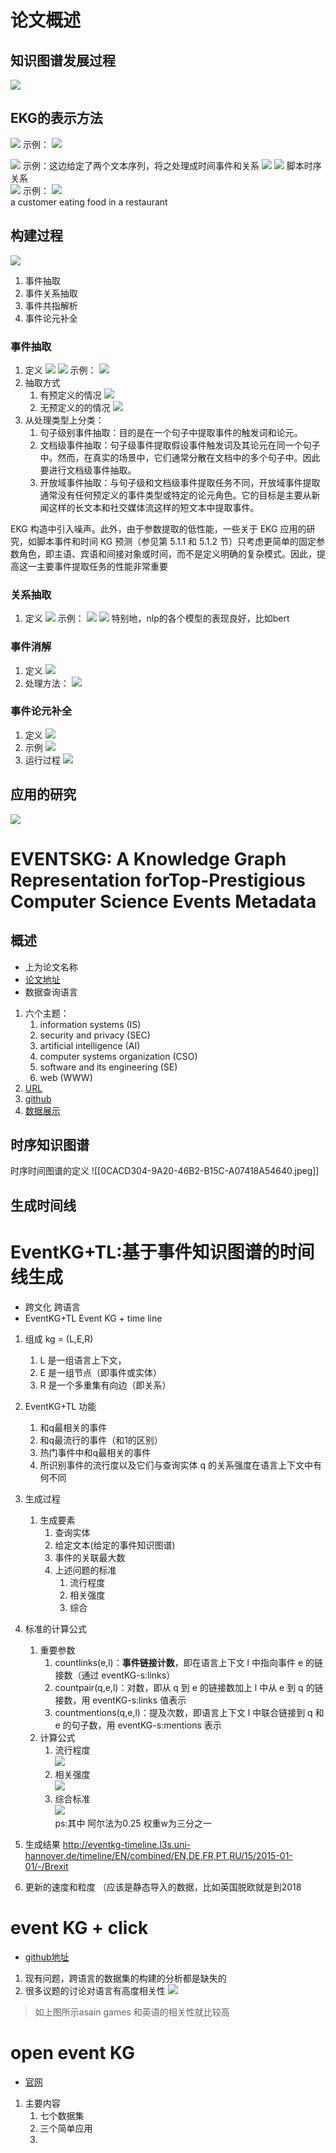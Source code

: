 # 论文概述
## 知识图谱发展过程
![](notes_graph/mk2022-08-24-18-56-29.png)
## EKG的表示方法
![](notes_graph/mk2022-08-24-19-14-00.png)
示例：
![](notes_graph/mk2022-08-24-19-14-50.png)

![](notes_graph/mk2022-08-24-19-15-18.png)
示例：这边给定了两个文本序列，将之处理成时间事件和关系
![](notes_graph/mk2022-08-24-19-15-55.png)
![](notes_graph/mk2022-08-24-19-16-18.png)
脚本时序关系  
![](notes_graph/mk2022-08-24-19-16-55.png)
示例：
![](notes_graph/mk2022-08-24-19-17-27.png)  
a customer eating food in a restaurant

## 构建过程
![](notes_graph/mk2022-08-24-20-14-17.png)
1. 事件抽取
2. 事件关系抽取
3. 事件共指解析
4. 事件论元补全
### 事件抽取
1. 定义
![](notes_graph/mk2022-08-24-20-18-51.png)
![](notes_graph/mk2022-08-24-20-19-14.png)
示例：
![](notes_graph/mk2022-08-24-20-19-44.png)
2. 抽取方式
   1. 有预定义的情况
   ![](notes_graph/mk2022-08-24-20-24-58.png)
   2. 无预定义的的情况
   ![](notes_graph/mk2022-08-24-20-25-23.png)
3. 从处理类型上分类：
   1. 句子级别事件抽取：目的是在一个句子中提取事件的触发词和论元。
   2. 文档级事件抽取：句子级事件提取假设事件触发词及其论元在同一个句子中。然而，在真实的场景中，它们通常分散在文档中的多个句子中。因此要进行文档级事件抽取。
   3. 开放域事件抽取：与句子级和文档级事件提取任务不同，开放域事件提取通常没有任何预定义的事件类型或特定的论元角色。它的目标是主要从新闻这样的长文本和社交媒体流这样的短文本中提取事件。

 EKG 构造中引入噪声。此外，由于参数提取的低性能，一些关于 EKG 应用的研究，如脚本事件和时间 KG 预测（参见第 5.1.1 和 5.1.2 节）只考虑更简单的固定参数角色，即主语、宾语和间接对象​​或时间，而不是定义明确的复杂模式。因此，提高这一主要事件提取任务的性能非常重要


### 关系抽取
1. 定义
![](notes_graph/mk2022-08-24-20-32-13.png)
示例：
![](notes_graph/mk2022-08-24-20-34-16.png)
![](notes_graph/mk2022-08-24-20-30-53.png)
特别地，nlp的各个模型的表现良好，比如bert

### 事件消解
1. 定义
![](notes_graph/mk2022-08-24-20-41-53.png)
2. 处理方法：
![](notes_graph/mk2022-08-24-20-42-55.png)

### 事件论元补全
1. 定义
![](notes_graph/mk2022-08-24-20-52-15.png)
2. 示例
![](notes_graph/mk2022-08-24-20-53-35.png)
3. 运行过程
![](notes_graph/mk2022-08-24-20-56-35.png)

## 应用的研究
![](notes_graph/mk2022-08-24-21-08-47.png)




# EVENTSKG: A Knowledge Graph Representation forTop-Prestigious Computer Science Events Metadata
## 概述
- 上为论文名称
- [论文地址](https://www.researchgate.net/publication/326890754_EVENTSKG_A_Knowledge_Graph_Representation_for_Top-Prestigious_Computer_Science_Events_Metadata_10th_International_Conference_ICCCI_2018_Bristol_UK_September_5-7_2018_Proceedings_Part_I)
- 数据查询语言 
1. 六个主题：
   1. information systems (IS)
   2. security and privacy (SEC)
   3. artificial intelligence (AI)
   4. computer systems organization (CSO)
   5. software and its engineering (SE)
   6. web (WWW)
2. [URL](http://purl.org/events_ds)
3. [github](https://github.com/saidfathalla/EVENTS-Dataset)
4. [数据展示](https://saidfathalla.github.io/EVENTS-Dataset/EVENTS.html)
## 时序知识图谱
时序时间图谱的定义
![[0CACD304-9A20-46B2-B15C-A07418A54640.jpeg]]

## 生成时间线



# EventKG+TL:基于事件知识图谱的时间线生成
- 跨文化 跨语言
- EventKG+TL Event KG + time line 
1. 组成 kg = (L,E,R)
   1.   L 是一组语言上下文，
   2.   E 是一组节点（即事件或实体）
   3.   R 是一个多重集有向边（即关系）
2. EventKG+TL 功能
   1. 和q最相关的事件
   2. 和q最流行的事件（和1的区别）
   3. 热门事件中和q最相关的事件
   4. 所识别事件的流行度以及它们与查询实体 q 的关系强度在语言上下文中有何不同
3. 生成过程
   1. 生成要素
      1. 查询实体
      2. 给定文本(给定的事件知识图谱)
      3. 事件的关联最大数
      4. 上述问题的标准
         1. 流行程度
         2. 相关强度
         3. 综合
4. 标准的计算公式
   1. 重要参数
      1. countlinks(e,l)：**事件链接计数**，即在语言上下文 l 中指向事件 e 的链接数（通过 eventKG-s:links）
      2. countpair(q,e,l)：对数，即从 q 到 e 的链接数加上 l 中从 e 到 q 的链接数，用 eventKG-s:links 值表示
      3. countmentions(q,e,l)：提及次数，即语言上下文 l 中联合链接到 q 和 e 的句子数，用 eventKG-s:mentions 表示
   2. 计算公式
      1. 流行程度  
      ![](notes_graph/mk2022-08-29-18-04-56.png)
      2. 相关强度  
      ![](notes_graph/mk2022-08-29-18-05-18.png)
      3. 综合标准  
      ![](notes_graph/mk2022-08-29-18-05-40.png)  
      ps:其中 阿尔法为0.25 权重w为三分之一
5. 生成结果
http://eventkg-timeline.l3s.uni-hannover.de/timeline/EN/combined/EN,DE,FR,PT,RU/15/2015-01-01/-/Brexit

6. 更新的速度和粒度
（应该是静态导入的数据，比如英国脱欧就是到2018

# event KG + click
- [github地址](https://github.com/saraabdollahi/EventKG-Click)
1. 现有问题，跨语言的数据集的构建的分析都是缺失的
2. 很多议题的讨论对语言有高度相关性
![](notes_graph/mk2022-09-04-14-53-15.png)
> 如上图所示asain games 和英语的相关性就比较高

# open event KG 
- [官网](https://cleopatra-project.eu/index.php/open-event-knowledge-graph/)
1. 主要内容
   1. 七个数据集
   2. 三个简单应用
   3. 